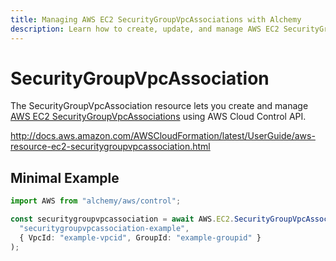 ```yaml
---
title: Managing AWS EC2 SecurityGroupVpcAssociations with Alchemy
description: Learn how to create, update, and manage AWS EC2 SecurityGroupVpcAssociations using Alchemy Cloud Control.
---
```


# SecurityGroupVpcAssociation

The SecurityGroupVpcAssociation resource lets you create and manage [AWS EC2 SecurityGroupVpcAssociations](https://docs.aws.amazon.com/ec2/latest/userguide/) using AWS Cloud Control API.

http://docs.aws.amazon.com/AWSCloudFormation/latest/UserGuide/aws-resource-ec2-securitygroupvpcassociation.html

## Minimal Example

```ts
import AWS from "alchemy/aws/control";

const securitygroupvpcassociation = await AWS.EC2.SecurityGroupVpcAssociation(
  "securitygroupvpcassociation-example",
  { VpcId: "example-vpcid", GroupId: "example-groupid" }
);
```

